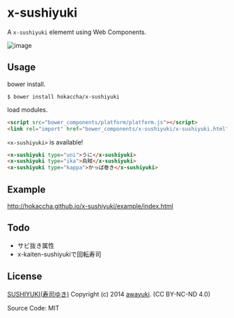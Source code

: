 # x-sushiyuki

A `x-sushiyuki` elememt using Web Components.

![image](https://cloud.githubusercontent.com/assets/39471/3540084/e42ba2c0-083f-11e4-9544-6b73cf289337.png)

## Usage

bower install.

```
$ bower install hokaccha/x-sushiyuki
```

load modules.

```html
<script src="bower_components/platform/platform.js"></script>
<link rel="import" href="bower_components/x-sushiyuki/x-sushiyuki.html">
```

`<x-sushiyuki>` is available!

```html
<x-sushiyuki type="uni">うに</x-sushiyuki>
<x-sushiyuki type="ika">烏賊</x-sushiyuki>
<x-sushiyuki type="kappa">かっぱ巻き</x-sushiyuki>
```

## Example

http://hokaccha.github.io/x-sushiyuki/example/index.html

## Todo

* サビ抜き属性
* x-kaiten-sushiyukiで回転寿司

## License

[SUSHIYUKI(寿司ゆき)](http://awayuki.net/sushiyuki/) Copyright (c) 2014 [awayuki](https://github.com/awayuki). (CC BY-NC-ND 4.0)

Source Code: MIT
